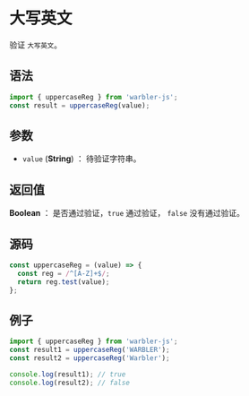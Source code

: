# 大写英文

验证 `大写英文`。

## 语法

```js
import { uppercaseReg } from 'warbler-js';
const result = uppercaseReg(value);
```

## 参数

- `value` (**String**) ： 待验证字符串。

## 返回值

**Boolean** ： 是否通过验证，`true` 通过验证， `false` 没有通过验证。

## 源码

```js
const uppercaseReg = (value) => {
  const reg = /^[A-Z]+$/;
  return reg.test(value);
};
```

## 例子

```js
import { uppercaseReg } from 'warbler-js';
const result1 = uppercaseReg('WARBLER');
const result2 = uppercaseReg('Warbler');

console.log(result1); // true
console.log(result2); // false
```
